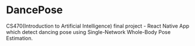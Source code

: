 # DancePose
CS470(Introduction to Artificial Intelligence) final project - React Native App which detect dancing pose using Single-Network Whole-Body Pose Estimation.
